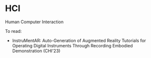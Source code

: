 # HCI
Human Computer Interaction

To read:
- InstruMentAR: Auto-Generation of Augmented Reality Tutorials for Operating Digital Instruments Through Recording Embodied Demonstration (CHI'23)

